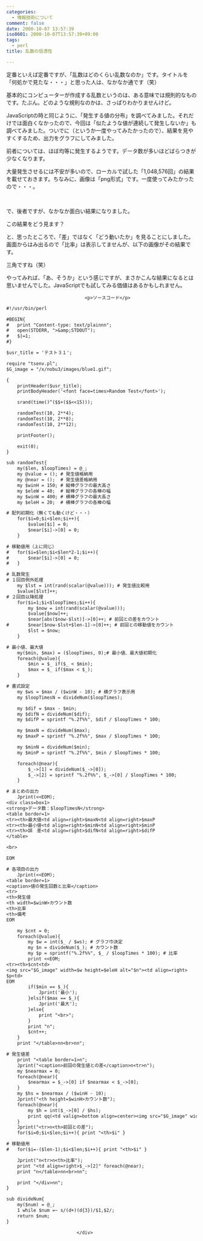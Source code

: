 ```yaml
---
categories:
  - 情報技術について
comment: false
date: 2000-10-07 13:57:39
iso8601: 2000-10-07T13:57:39+09:00
tags:
  - perl
title: 乱数の信憑性

---
```


<div class="entry-body">
                                 <p>定番といえば定番ですが、「乱数はどのくらい乱数なのか」です。タイトルを「何処かで見たな・・・」と思った人は、なかなか通です（笑） </p>

<p>基本的にコンピューターが作成する乱数というのは、ある意味では規則的なものです。たぶん。どのような規則なのかは、さっぱりわかりませんけど。 </p>

<p>JavaScriptの時と同じように、「発生する値の分布」を調べてみました。それだけでは面白くなかったので、今回は「似たような値が連続して発生しないか」も調べてみました。ついでに（というか一度やってみたかったので）、結果を見やすくするため、出力をグラフにしてみました。 </p>

<p>前者については、ほぼ均等に発生するようです。データ数が多いほどばらつきが少なくなります。 </p>

<p>大量発生させるには不安が多いので、ローカルで試した「1,048,576回」の結果を載せておきます。ちなみに、画像は「png形式」です。一度使ってみたかったので・・・。 </p>

<p><br /></p>

<p>で、後者ですが、なかなか面白い結果になりました。 </p>

<p></p>

<p>この結果をどう見ます？ </p>

<p>と、思ったところで、「差」ではなく「どう動いたか」を見ることにしました。画面からはみ出るので「比率」は表示してませんが、以下の画像がその結果です。 </p>

<p></p>

<p>三角ですね（笑） </p>

<p>やってみれば、「あ、そうか」という感じですが、まさかこんな結果になるとは思いませんでした。JavaScriptでも試してみる価値はあるかもしれません。</p>
                              
                                 <p>ソースコード</p>

```default
#!/usr/bin/perl

#BEGIN{
#   print "Content-type: text/plainnn";
#   open(STDERR, ">&amp;STDOUT");
#   $|=1;
#}

$usr_title = 'テスト３１';

require "tsenv.pl";
$G_image = "/x/nobu3/images/blue1.gif";

{
    printHeader($usr_title);
    printBodyHeader('<font face=times>Random Test</font>');

    srand(time()^($$+($$<<15)));

    randomTest(10, 2**4);
    randomTest(10, 2**8);
    randomTest(10, 2**12);

    printFooter();

    exit(0);
}

sub randomTest{
    my($len, $loopTimes) = @_;
    my @value = (); # 発生値格納用
    my @near = ();  # 発生値差格納用
    my $winH = 150; # 縦棒グラフの最大高さ
    my $eleW = 40;  # 縦棒グラフの各棒の幅
    my $winW = 400; # 横棒グラフの最大長さ
    my $eleH = 20;  # 横棒グラフの各棒の幅

# 配列初期化（無くても動くけど・・・）
    for($i=0;$i<$len;$i++){
        $value[$i] = 0;
        $near[$i]->[0] = 0;
    }

# 移動値用（上に同じ）
#   for($i=$len;$i<$len*2-1;$i++){
#       $near[$i]->[0] = 0;
#   }

# 乱数発生
# １回目例外処理
    my $lst = int(rand(scalar(@value))); # 発生値比較用
    $value[$lst]++;
# ２回目以降処理
    for($i=1;$i<$loopTimes;$i++){
        my $now = int(rand(scalar(@value)));
        $value[$now]++;
        $near[abs($now-$lst)]->[0]++; # 前回との差をカウント
#       $near[$now-$lst+$len-1]->[0]++; # 前回との移動値をカウント
        $lst = $now;
    }

# 最小値、最大値
    my($min, $max) = ($loopTimes, 0);# 最小値、最大値初期化
    foreach(@value){
        $min = $_ if($_ < $min);
        $max = $_ if($max < $_);
    }

# 書式設定
    my $ws = $max / ($winW - 10); # 横グラフ表示用
    my $loopTimesN = divideNum($loopTimes);

    my $dif = $max - $min;
    my $difN = divideNum($dif);
    my $difP = sprintf "%.2f%%", $dif / $loopTimes * 100;

    my $maxN = divideNum($max);
    my $maxP = sprintf "%.2f%%", $max / $loopTimes * 100;

    my $minN = divideNum($min);
    my $minP = sprintf "%.2f%%", $min / $loopTimes * 100;

    foreach(@near){
        $_->[1] = divideNum($_->[0]);
        $_->[2] = sprintf "%.2f%%", $_->[0] / $loopTimes * 100;
    }

# まとめの出力
    Jprint(<<EOM);
<div class=box1>
<strong>データ数：$loopTimesN</strong>
<table border=1>
<tr><th>最大値<td align=right>$maxN<td align=right>$maxP
<tr><th>最小値<td align=right>$minN<td align=right>$minP
<tr><th>誤　差<td align=right>$difN<td align=right>$difP
</table>

<br>

EOM

# 各項目の出力
    Jprint(<<EOM);
<table border=1>
<caption>値の発生回数と比率</caption>
<tr>
<th>発生値
<th width=$winW>カウント数
<th>比率
<th>備考
EOM

    my $cnt = 0;
    foreach(@value){
        my $w = int($_ / $ws); # グラフ巾決定
        my $n = divideNum($_); # カウント数
        my $p = sprintf("%.2f%%", $_ / $loopTimes * 100); # 比率
        print <<EOM;
<tr><th>$cnt<td>
<img src="$G_image" width=$w height=$eleH alt="$n"><td align=right>
$p<td>
EOM
        if($min == $_){
            Jprint('最小');
        }elsif($max == $_){
            Jprint('最大');
        }else{
            print "<br>";
        }
        print "n";
        $cnt++;
    }
    print "</table>nn<br>nn";

# 発生値差
    print "<table border=1>n";
    Jprint("<caption>前回の発生値との差</caption>n<tr>n");
    my $nearmax = 0;
    foreach(@near){
        $nearmax = $_->[0] if $nearmax < $_->[0];
    }
    my $hs = $nearmax / ($winH - 10);
    Jprint("<th height=$winH>カウント数");
    foreach(@near){
        my $h = int($_->[0] / $hs);
        print qq(<td valign=bottom align=center><img src="$G_image" width=$eleW height=$h alt="$_->[1]">);
    }
    Jprint("<tr>n<th>前回との差");
    for($i=0;$i<$len;$i++){ print "<th>$i" }

# 移動値用
#   for($i=-($len-1);$i<$len;$i++){ print "<th>$i" }

    Jprint("n<tr>n<th>比率");
    print "<td align=right>$_->[2]" foreach(@near);
    print "n</table>nn<br>nn";

    print "</div>nn";
}

sub divideNum{
    my($num) = @_;
    1 while $num =~ s/(d+)(d{3})/$1,$2/;
    return $num;
}
```
                              </div>
    	